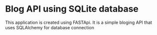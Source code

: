 # Blog API using SQLite database

This application is created using FASTApi. It is a simple bloging API that uses SQLAlchemy for database connection